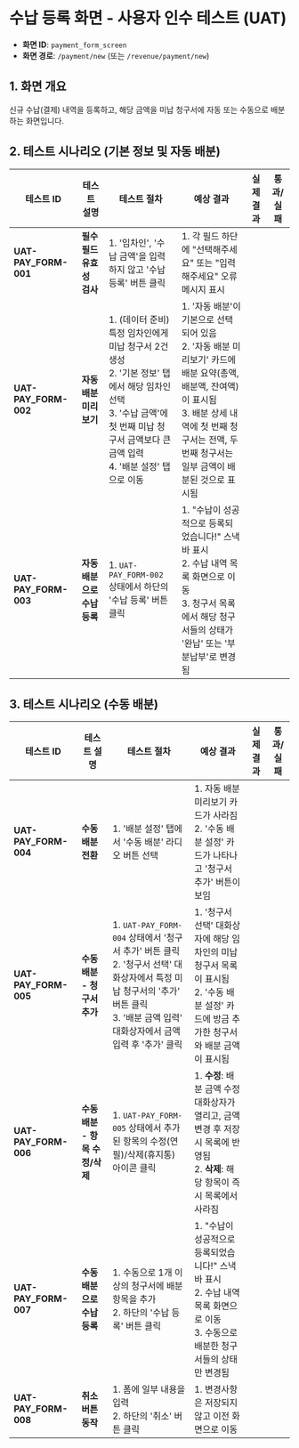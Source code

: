 # 수납 등록 화면 - 사용자 인수 테스트 (UAT)

- **화면 ID**: `payment_form_screen`
- **화면 경로**: `/payment/new` (또는 `/revenue/payment/new`)

## 1. 화면 개요

신규 수납(결제) 내역을 등록하고, 해당 금액을 미납 청구서에 자동 또는 수동으로 배분하는 화면입니다.

## 2. 테스트 시나리오 (기본 정보 및 자동 배분)

| 테스트 ID | 테스트 설명 | 테스트 절차 | 예상 결과 | 실제 결과 | 통과/실패 |
|---|---|---|---|---|---|
| **UAT-PAY_FORM-001** | **필수 필드 유효성 검사** | 1. '임차인', '수납 금액'을 입력하지 않고 '수납 등록' 버튼 클릭 | 1. 각 필드 하단에 "선택해주세요" 또는 "입력해주세요" 오류 메시지 표시 | | |
| **UAT-PAY_FORM-002** | **자동 배분 미리보기** | 1. (데이터 준비) 특정 임차인에게 미납 청구서 2건 생성<br>2. '기본 정보' 탭에서 해당 임차인 선택<br>3. '수납 금액'에 첫 번째 미납 청구서 금액보다 큰 금액 입력<br>4. '배분 설정' 탭으로 이동 | 1. '자동 배분'이 기본으로 선택되어 있음<br>2. '자동 배분 미리보기' 카드에 배분 요약(총액, 배분액, 잔여액)이 표시됨<br>3. 배분 상세 내역에 첫 번째 청구서는 전액, 두 번째 청구서는 일부 금액이 배분된 것으로 표시됨 | | |
| **UAT-PAY_FORM-003** | **자동 배분으로 수납 등록** | 1. `UAT-PAY_FORM-002` 상태에서 하단의 '수납 등록' 버튼 클릭 | 1. "수납이 성공적으로 등록되었습니다!" 스낵바 표시<br>2. 수납 내역 목록 화면으로 이동<br>3. 청구서 목록에서 해당 청구서들의 상태가 '완납' 또는 '부분납부'로 변경됨 | | |

## 3. 테스트 시나리오 (수동 배분)

| 테스트 ID | 테스트 설명 | 테스트 절차 | 예상 결과 | 실제 결과 | 통과/실패 |
|---|---|---|---|---|---|
| **UAT-PAY_FORM-004** | **수동 배분 전환** | 1. '배분 설정' 탭에서 '수동 배분' 라디오 버튼 선택 | 1. 자동 배분 미리보기 카드가 사라짐<br>2. '수동 배분 설정' 카드가 나타나고 '청구서 추가' 버튼이 보임 | | |
| **UAT-PAY_FORM-005** | **수동 배분 - 청구서 추가** | 1. `UAT-PAY_FORM-004` 상태에서 '청구서 추가' 버튼 클릭<br>2. '청구서 선택' 대화상자에서 특정 미납 청구서의 '추가' 버튼 클릭<br>3. '배분 금액 입력' 대화상자에서 금액 입력 후 '추가' 클릭 | 1. '청구서 선택' 대화상자에 해당 임차인의 미납 청구서 목록이 표시됨<br>2. '수동 배분 설정' 카드에 방금 추가한 청구서와 배분 금액이 표시됨 | | |
| **UAT-PAY_FORM-006** | **수동 배분 - 항목 수정/삭제** | 1. `UAT-PAY_FORM-005` 상태에서 추가된 항목의 수정(연필)/삭제(휴지통) 아이콘 클릭 | 1. **수정**: 배분 금액 수정 대화상자가 열리고, 금액 변경 후 저장 시 목록에 반영됨<br>2. **삭제**: 해당 항목이 즉시 목록에서 사라짐 | | |
| **UAT-PAY_FORM-007** | **수동 배분으로 수납 등록** | 1. 수동으로 1개 이상의 청구서에 배분 항목을 추가<br>2. 하단의 '수납 등록' 버튼 클릭 | 1. "수납이 성공적으로 등록되었습니다!" 스낵바 표시<br>2. 수납 내역 목록 화면으로 이동<br>3. 수동으로 배분한 청구서들의 상태만 변경됨 | | |
| **UAT-PAY_FORM-008** | **취소 버튼 동작** | 1. 폼에 일부 내용을 입력<br>2. 하단의 '취소' 버튼 클릭 | 1. 변경사항은 저장되지 않고 이전 화면으로 이동 | | |
